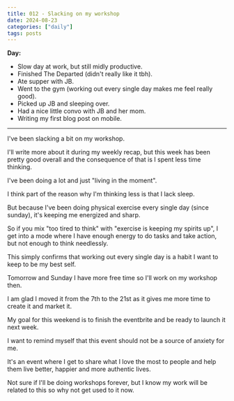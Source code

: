 ```yaml
---
title: 012 - Slacking on my workshop
date: 2024-08-23
categories: ["daily"]
tags: posts
---
```

**Day:**  

- Slow day at work, but still midly productive.
- Finished The Departed (didn't really like it tbh).
- Ate supper with JB.
- Went to the gym (working out every single day makes me feel really good).
- Picked up JB and sleeping over.
- Had a nice little convo with JB and her mom.
- Writing my first blog post on mobile.
---

I've been slacking a bit on my workshop.

I'll write more about it during my weekly recap, but this week has been pretty good overall and the consequence of that is I spent less time thinking.

I've been doing a lot and just "living in the moment".

I think part of the reason why I'm thinking less is that I lack sleep.

But because I've been doing physical exercise every single day (since sunday), it's keeping me energized and sharp.

So if you mix "too tired to think" with "exercise is keeping my spirits up", I get into a mode where I have enough energy to do tasks and take action, but not enough to think needlessly.

This simply confirms that working out every single day is a habit I want to keep to be my best self.

Tomorrow and Sunday I have more free time so I'll work on my workshop then.

I am glad I moved it from the 7th to the 21st as it gives me more time to create it and market it.

My goal for this weekend is to finish the eventbrite and be ready to launch it next week.

I want to remind myself that this event should not be a source of anxiety for me.

It's an event where I get to share what I love the most to people and help them live better, happier and more authentic lives.

Not sure if I'll be doing workshops forever, but I know my work will be related to this so why not get used to it now.
